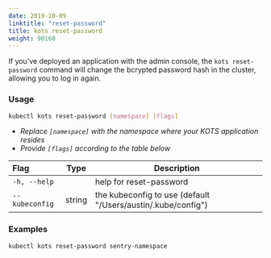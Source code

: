 ```yaml
---
date: 2019-10-09
linktitle: "reset-password"
title: kots reset-password
weight: 90160
---
```


If you’ve deployed an application with the admin console, the `kots reset-password` command will change the bcrypted password hash in the cluster, allowing you to log in again.

### Usage
```bash
kubectl kots reset-password [namespace] [flags]
```
* _Replace `[namespace]` with the namespace where your KOTS application resides_ 
* _Provide `[flags]` according to the table below_ 

| Flag                 | Type | Description |
|:----------------------|------|-------------|
| `-h, --help`   |          |  help for reset-password |
| `--kubeconfig` | string | the kubeconfig to use (default "/Users/austin/.kube/config") |


### Examples
```bash
kubectl kots reset-password sentry-namespace
```